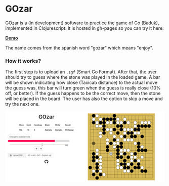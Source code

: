 # GOzar

GOzar is a (in development) software to practice the game of Go (Baduk),
implemented in Clojurescript. It is hosted in gh-pages so you can try it
here:

[**Demo**](https://average-user.github.io/gozar/)

The name comes from the spanish word "gozar" which means "enjoy".

### How it works?

The first step is to upload an `.sgf` (Smart Go Format). After that, the user
should try to guess where the stone was played in the loaded game. A bar will be
shown indicating how close (Taxicab distance) to the actual move the guess was,
this bar will turn green when the guess is really close (10% off, or better).
If the guess happens to be the correct move, then the stone will be placed
in the board. The user has also the option to skip a move and try the next one.

![](https://github.com/Average-user/gozar/blob/master/resources/public/img/demo.png?raw=true)
